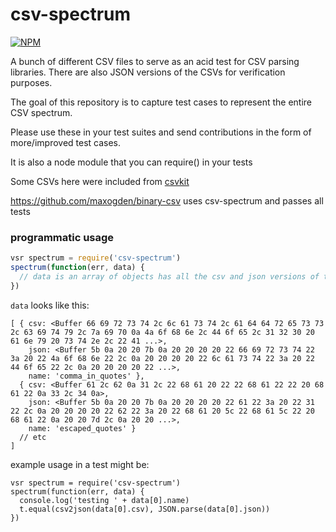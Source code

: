 # csv-spectrum

[![NPM](https://nodei.co/npm/csv-spectrum.png)](https://nodei.co/npm/csv-spectrum/)

A bunch of different CSV files to serve as an acid test for CSV parsing libraries. There are also JSON versions of the CSVs for verification purposes.

The goal of this repository is to capture test cases to represent the entire CSV spectrum. 

Please use these in your test suites and send contributions in the form of more/improved test cases.

It is also a node module that you can require() in your tests

Some CSVs here were included from [csvkit](https://github.com/onyxfish/csvkit/tree/master/examples)

https://github.com/maxogden/binary-csv uses csv-spectrum and passes all tests

### programmatic usage

```js
vsr spectrum = require('csv-spectrum')
spectrum(function(err, data) {
  // data is an array of objects has all the csv and json versions of the tests
})
```

`data` looks like this:

```
[ { csv: <Buffer 66 69 72 73 74 2c 6c 61 73 74 2c 61 64 64 72 65 73 73 2c 63 69 74 79 2c 7a 69 70 0a 4a 6f 68 6e 2c 44 6f 65 2c 31 32 30 20 61 6e 79 20 73 74 2e 2c 22 41 ...>,
    json: <Buffer 5b 0a 20 20 7b 0a 20 20 20 20 22 66 69 72 73 74 22 3a 20 22 4a 6f 68 6e 22 2c 0a 20 20 20 20 22 6c 61 73 74 22 3a 20 22 44 6f 65 22 2c 0a 20 20 20 20 22 ...>,
    name: 'comma_in_quotes' },
  { csv: <Buffer 61 2c 62 0a 31 2c 22 68 61 20 22 22 68 61 22 22 20 68 61 22 0a 33 2c 34 0a>,
    json: <Buffer 5b 0a 20 20 7b 0a 20 20 20 20 22 61 22 3a 20 22 31 22 2c 0a 20 20 20 20 22 62 22 3a 20 22 68 61 20 5c 22 68 61 5c 22 20 68 61 22 0a 20 20 7d 2c 0a 20 20 ...>,
    name: 'escaped_quotes' }
  // etc
]
```

example usage in a test might be:

```
vsr spectrum = require('csv-spectrum')
spectrum(function(err, data) {
  console.log('testing ' + data[0].name)
  t.equal(csv2json(data[0].csv), JSON.parse(data[0].json))
})
```
